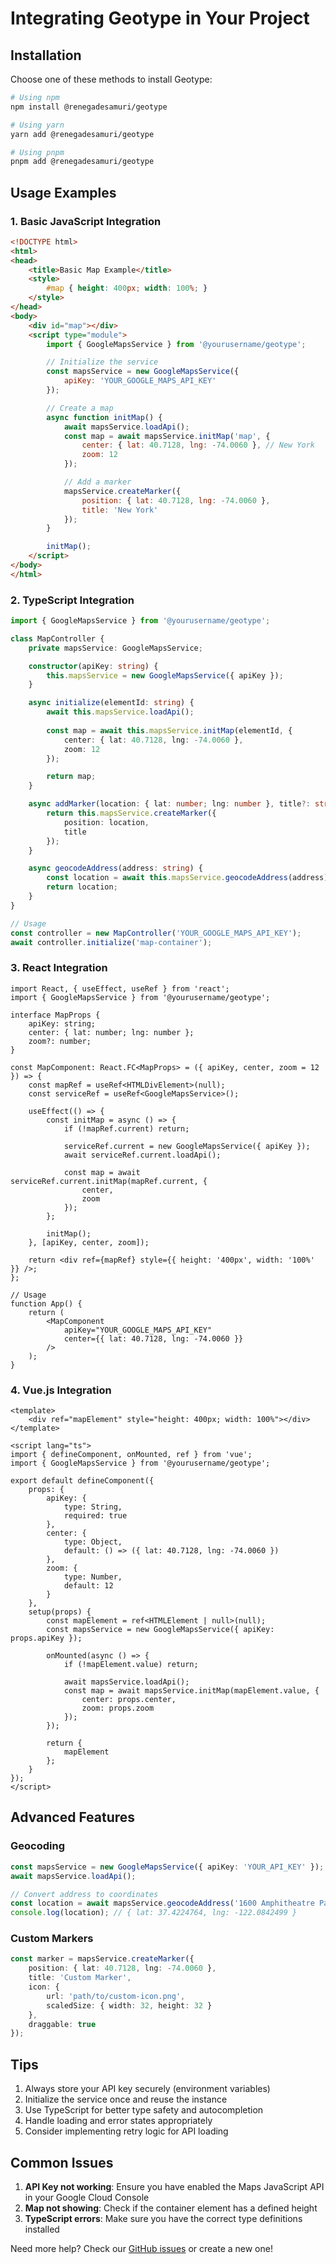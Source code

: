 # Integrating Geotype in Your Project

## Installation

Choose one of these methods to install Geotype:

```bash
# Using npm
npm install @renegadesamuri/geotype

# Using yarn
yarn add @renegadesamuri/geotype

# Using pnpm
pnpm add @renegadesamuri/geotype
```

## Usage Examples

### 1. Basic JavaScript Integration

```html
<!DOCTYPE html>
<html>
<head>
    <title>Basic Map Example</title>
    <style>
        #map { height: 400px; width: 100%; }
    </style>
</head>
<body>
    <div id="map"></div>
    <script type="module">
        import { GoogleMapsService } from '@yourusername/geotype';

        // Initialize the service
        const mapsService = new GoogleMapsService({
            apiKey: 'YOUR_GOOGLE_MAPS_API_KEY'
        });

        // Create a map
        async function initMap() {
            await mapsService.loadApi();
            const map = await mapsService.initMap('map', {
                center: { lat: 40.7128, lng: -74.0060 }, // New York
                zoom: 12
            });

            // Add a marker
            mapsService.createMarker({
                position: { lat: 40.7128, lng: -74.0060 },
                title: 'New York'
            });
        }

        initMap();
    </script>
</body>
</html>
```

### 2. TypeScript Integration

```typescript
import { GoogleMapsService } from '@yourusername/geotype';

class MapController {
    private mapsService: GoogleMapsService;

    constructor(apiKey: string) {
        this.mapsService = new GoogleMapsService({ apiKey });
    }

    async initialize(elementId: string) {
        await this.mapsService.loadApi();
        
        const map = await this.mapsService.initMap(elementId, {
            center: { lat: 40.7128, lng: -74.0060 },
            zoom: 12
        });

        return map;
    }

    async addMarker(location: { lat: number; lng: number }, title?: string) {
        return this.mapsService.createMarker({
            position: location,
            title
        });
    }

    async geocodeAddress(address: string) {
        const location = await this.mapsService.geocodeAddress(address);
        return location;
    }
}

// Usage
const controller = new MapController('YOUR_GOOGLE_MAPS_API_KEY');
await controller.initialize('map-container');
```

### 3. React Integration

```tsx
import React, { useEffect, useRef } from 'react';
import { GoogleMapsService } from '@yourusername/geotype';

interface MapProps {
    apiKey: string;
    center: { lat: number; lng: number };
    zoom?: number;
}

const MapComponent: React.FC<MapProps> = ({ apiKey, center, zoom = 12 }) => {
    const mapRef = useRef<HTMLDivElement>(null);
    const serviceRef = useRef<GoogleMapsService>();

    useEffect(() => {
        const initMap = async () => {
            if (!mapRef.current) return;

            serviceRef.current = new GoogleMapsService({ apiKey });
            await serviceRef.current.loadApi();
            
            const map = await serviceRef.current.initMap(mapRef.current, {
                center,
                zoom
            });
        };

        initMap();
    }, [apiKey, center, zoom]);

    return <div ref={mapRef} style={{ height: '400px', width: '100%' }} />;
};

// Usage
function App() {
    return (
        <MapComponent 
            apiKey="YOUR_GOOGLE_MAPS_API_KEY"
            center={{ lat: 40.7128, lng: -74.0060 }}
        />
    );
}
```

### 4. Vue.js Integration

```vue
<template>
    <div ref="mapElement" style="height: 400px; width: 100%"></div>
</template>

<script lang="ts">
import { defineComponent, onMounted, ref } from 'vue';
import { GoogleMapsService } from '@yourusername/geotype';

export default defineComponent({
    props: {
        apiKey: {
            type: String,
            required: true
        },
        center: {
            type: Object,
            default: () => ({ lat: 40.7128, lng: -74.0060 })
        },
        zoom: {
            type: Number,
            default: 12
        }
    },
    setup(props) {
        const mapElement = ref<HTMLElement | null>(null);
        const mapsService = new GoogleMapsService({ apiKey: props.apiKey });

        onMounted(async () => {
            if (!mapElement.value) return;

            await mapsService.loadApi();
            const map = await mapsService.initMap(mapElement.value, {
                center: props.center,
                zoom: props.zoom
            });
        });

        return {
            mapElement
        };
    }
});
</script>
```

## Advanced Features

### Geocoding

```typescript
const mapsService = new GoogleMapsService({ apiKey: 'YOUR_API_KEY' });
await mapsService.loadApi();

// Convert address to coordinates
const location = await mapsService.geocodeAddress('1600 Amphitheatre Parkway, Mountain View, CA');
console.log(location); // { lat: 37.4224764, lng: -122.0842499 }
```

### Custom Markers

```typescript
const marker = mapsService.createMarker({
    position: { lat: 40.7128, lng: -74.0060 },
    title: 'Custom Marker',
    icon: {
        url: 'path/to/custom-icon.png',
        scaledSize: { width: 32, height: 32 }
    },
    draggable: true
});
```

## Tips

1. Always store your API key securely (environment variables)
2. Initialize the service once and reuse the instance
3. Use TypeScript for better type safety and autocompletion
4. Handle loading and error states appropriately
5. Consider implementing retry logic for API loading

## Common Issues

1. **API Key not working**: Ensure you have enabled the Maps JavaScript API in your Google Cloud Console
2. **Map not showing**: Check if the container element has a defined height
3. **TypeScript errors**: Make sure you have the correct type definitions installed

Need more help? Check our [GitHub issues](https://github.com/yourusername/geotype/issues) or create a new one!
